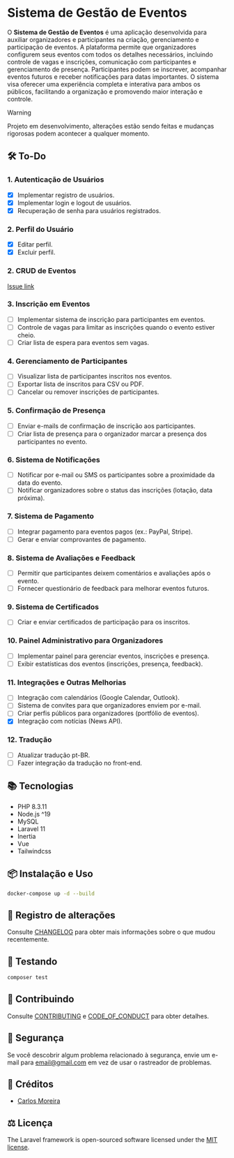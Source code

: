 # Sistema de Gestão de Eventos

O **Sistema de Gestão de Eventos** é uma aplicação desenvolvida para auxiliar organizadores e participantes na criação, gerenciamento e participação de eventos. A plataforma permite que organizadores configurem seus eventos com todos os detalhes necessários, incluindo controle de vagas e inscrições, comunicação com participantes e gerenciamento de presença. Participantes podem se inscrever, acompanhar eventos futuros e receber notificações para datas importantes. O sistema visa oferecer uma experiência completa e interativa para ambos os públicos, facilitando a organização e promovendo maior interação e controle.

> [!WARNING]
> Projeto em desenvolvimento, alterações estão sendo feitas e mudanças rigorosas podem acontecer a qualquer momento.

## 🛠️ To-Do

### 1. Autenticação de Usuários
- [x] Implementar registro de usuários.
- [x] Implementar login e logout de usuários.
- [x] Recuperação de senha para usuários registrados.

### 2. Perfil do Usuário
- [x] Editar perfil.
- [x] Excluir perfil.

### 2. CRUD de Eventos
[Issue link](https://github.com/carloshaam/event-management/issues/1)

### 3. Inscrição em Eventos
- [ ] Implementar sistema de inscrição para participantes em eventos.
- [ ] Controle de vagas para limitar as inscrições quando o evento estiver cheio.
- [ ] Criar lista de espera para eventos sem vagas.

### 4. Gerenciamento de Participantes
- [ ] Visualizar lista de participantes inscritos nos eventos.
- [ ] Exportar lista de inscritos para CSV ou PDF.
- [ ] Cancelar ou remover inscrições de participantes.

### 5. Confirmação de Presença
- [ ] Enviar e-mails de confirmação de inscrição aos participantes.
- [ ] Criar lista de presença para o organizador marcar a presença dos participantes no evento.

### 6. Sistema de Notificações
- [ ] Notificar por e-mail ou SMS os participantes sobre a proximidade da data do evento.
- [ ] Notificar organizadores sobre o status das inscrições (lotação, data próxima).

### 7. Sistema de Pagamento
- [ ] Integrar pagamento para eventos pagos (ex.: PayPal, Stripe).
- [ ] Gerar e enviar comprovantes de pagamento.

### 8. Sistema de Avaliações e Feedback
- [ ] Permitir que participantes deixem comentários e avaliações após o evento.
- [ ] Fornecer questionário de feedback para melhorar eventos futuros.

### 9. Sistema de Certificados
- [ ] Criar e enviar certificados de participação para os inscritos.

### 10. Painel Administrativo para Organizadores
- [ ] Implementar painel para gerenciar eventos, inscrições e presença.
- [ ] Exibir estatísticas dos eventos (inscrições, presença, feedback).

### 11. Integrações e Outras Melhorias
- [ ] Integração com calendários (Google Calendar, Outlook).
- [ ] Sistema de convites para que organizadores enviem por e-mail.
- [ ] Criar perfis públicos para organizadores (portfólio de eventos).
- [x] Integração com notícias (News API).

### 12. Tradução
- [ ] Atualizar tradução pt-BR.
- [ ] Fazer integração da tradução no front-end.

## 📚 Tecnologias

- PHP 8.3.11
- Node.js ^19
- MySQL
- Laravel 11
- Inertia
- Vue
- Tailwindcss

## 📦 Instalação e Uso

```bash
docker-compose up -d --build
```

## 📆 Registro de alterações

Consulte [CHANGELOG](CHANGELOG.md) para obter mais informações sobre o que mudou recentemente.

## 🧪 Testando

``` bash
composer test
```

## 💞 Contribuindo

Consulte [CONTRIBUTING](CONTRIBUTING.md) e [CODE_OF_CONDUCT](CODE_OF_CONDUCT.md) para obter detalhes.

## 🧯 Segurança

Se você descobrir algum problema relacionado à segurança, envie um e-mail para email@gmail.com em vez de usar o rastreador de problemas.

## 🏅 Créditos

- [Carlos Moreira][link-author]

## ⚖️ Licença

The Laravel framework is open-sourced software licensed under the [MIT license](https://opensource.org/licenses/MIT).

[link-author]: https://twitter.com/carloshaam
